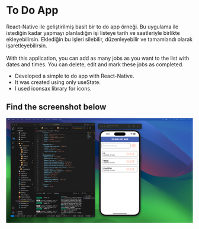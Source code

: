 

# To Do App

React-Native ile geliştirilmiş basit bir to do app örneği.
Bu uygulama ile istediğin kadar yapmayı planladığın işi listeye tarih ve saatleriyle birlikte ekleyebilirsin. 
Eklediğin bu işleri silebilir, düzenleyebilir ve tamamlandı olarak işaretleyebilirsin. 
<br/>
<br/>
With this application, you can add as many jobs as you want to the list with dates and times. 
You can delete, edit and mark these jobs as completed.
<br/>

- Developed a simple to do app with React-Native.
- It was created using only useState.
- I used iconsax library for icons.


## Find the screenshot below

![todoApp.png](./todoApp.png)


